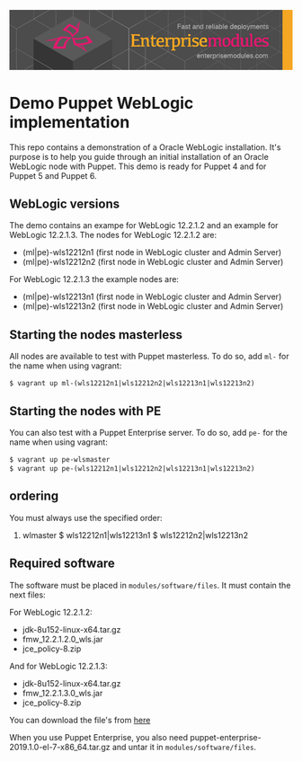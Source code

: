 [![Enterprise Modules](https://raw.githubusercontent.com/enterprisemodules/public_images/master/banner1.jpg)](https://www.enterprisemodules.com)
# Demo Puppet WebLogic implementation

This repo contains a demonstration of a Oracle WebLogic installation. It's purpose is to help you guide through an initial installation of an Oracle WebLogic node with Puppet. This demo is ready for Puppet 4 and for Puppet 5 and Puppet 6.

## WebLogic versions

The demo contains an exampe for WebLogic 12.2.1.2 and an example for WebLogic 12.2.1.3. The nodes for WebLogic 12.2.1.2 are:

- (ml|pe)-wls12212n1 (first node in WebLogic cluster and Admin Server)
- (ml|pe)-wls12212n2 (first node in WebLogic cluster and Admin Server)

For WebLogic 12.2.1.3 the example nodes are:

- (ml|pe)-wls12213n1 (first node in WebLogic cluster and Admin Server)
- (ml|pe)-wls12213n2 (first node in WebLogic cluster and Admin Server)

## Starting the nodes masterless

All nodes are available to test with Puppet masterless. To do so, add `ml-` for the name when using vagrant:

```
$ vagrant up ml-(wls12212n1|wls12212n2|wls12213n1|wls12213n2)
```

## Starting the nodes with PE

You can also test with a Puppet Enterprise server. To do so, add `pe-` for the name when using vagrant:

```
$ vagrant up pe-wlsmaster
$ vagrant up pe-(wls12212n1|wls12212n2|wls12213n1|wls12213n2)
```

## ordering

You must always use the specified order:

1. wlmaster
$  wls12212n1|wls12213n1
$  wls12212n2|wls12213n2

## Required software

The software must be placed in `modules/software/files`. It must contain the next files: 

For WebLogic 12.2.1.2:
- jdk-8u152-linux-x64.tar.gz
- fmw_12.2.1.2.0_wls.jar
- jce_policy-8.zip

And for WebLogic 12.2.1.3:
- jdk-8u152-linux-x64.tar.gz
- fmw_12.2.1.3.0_wls.jar
- jce_policy-8.zip

You can download the file's from [here](http://support.oracle.com)

When you use Puppet Enterprise, you also need puppet-enterprise-2019.1.0-el-7-x86_64.tar.gz and untar it in `modules/software/files`.
